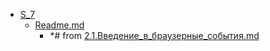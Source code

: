 - <a href = "F:\Node_projects\Node_Way\Education\Education_Store\S_7\cat.S_7\dir.S_7.md">S_7</a>
    - <a href = "F:\Node_projects\Node_Way\Education\Education_Store\S_7\Readme.md">Readme.md</a>
        - *# from <a href="E:\Node_projects\Node_Way\Education\IlKan\js.ru\Part_1\2.Введение_в_события.dir\2.1.Введение_в_браузерные_события.dir\2.1.Введение_в_браузерные_события.md">2.1.Введение_в_браузерные_события.md</a>
